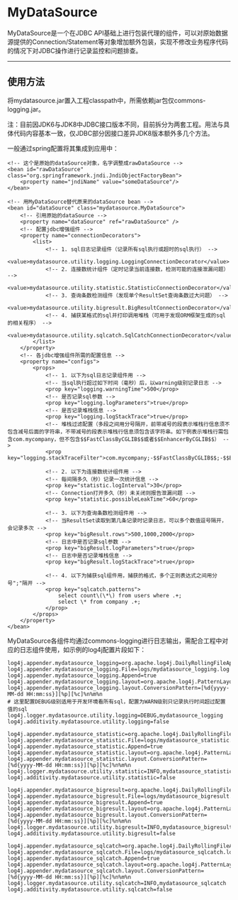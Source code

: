 # MyDataSource

MyDataSource是一个在JDBC API基础上进行包装代理的组件，可以对原始数据源提供的Connection/Statement等对象增加额外包装，实现不修改业务程序代码的情况下对JDBC操作进行记录监控和问题排查。

<hr/>

## 使用方法

将mydatasource.jar置入工程classpath中，所需依赖jar包仅commons-logging.jar。

注：目前因JDK6与JDK8中JDBC接口版本不同，目前拆分为两套工程。用法与具体代码内容基本一致，仅JDBC部分因接口差异JDK8版本额外多几个方法。

一般通过spring配置将其集成到应用中：

	<!-- 这个是原始的dataSource对象，名字调整成rawDataSource -->
	<bean id="rawDataSource" class="org.springframework.jndi.JndiObjectFactoryBean">
		<property name="jndiName" value="someDataSource"/>
	</bean>
	
	<!-- 用MyDataSource替代原来的dataSource bean -->
	<bean id="dataSource" class="mydatasource.MyDataSource">
		<!-- 引用原始的dataSource -->
		<property name="dataSource" ref="rawDataSource" />
		<!-- 配置jdbc增强组件 -->
		<property name="connectionDecorators">
			<list>
				<!-- 1. sql日志记录组件（记录所有sql执行或超时的sql执行） -->
				<value>mydatasource.utility.logging.LoggingConnectionDecorator</value>
				<!-- 2. 连接数统计组件（定时记录当前连接数，检测可能的连接泄漏问题） -->
				<value>mydatasource.utility.statistic.StatisticConnectionDecorator</value>
				<!-- 3. 查询条数检测组件（发现单个ResultSet查询条数过大问题） -->
				<value>mydatasource.utility.bigresult.BigResultConnectionDecorator</value>
				<!-- 4. 捕获某格式的sql并打印调用堆栈（可用于发现ORM框架生成的sql的相关程序） -->
				<value>mydatasource.utility.sqlcatch.SqlCatchConnectionDecorator</value>
			</list>
		</property>
		<!-- 各jdbc增强组件所需的配置信息 -->
		<property name="configs">
			<props>
				<!-- 1. 以下为sql日志记录组件用 -->
				<!-- 当sql执行超过如下时间（毫秒）后，以warning级别记录日志 -->
				<prop key="logging.warningTime">500</prop>
				<!-- 是否记录sql参数 -->
				<prop key="logging.logParameters">true</prop>
				<!-- 是否记录堆栈信息 -->
				<prop key="logging.logStackTrace">true</prop>
				<!-- 堆栈过滤配置（多段之间用分号隔开，前带减号的段表示堆栈行信息须不包含减号后面的字符串，不带减号的段表示堆栈行信息须包含该字符串。如下例表示堆栈行需包含com.mycompany，但不包含$$FastClassByCGLIB$$或者$$EnhancerByCGLIB$$） -->
				<prop key="logging.stackTraceFilter">com.mycompany;-$$FastClassByCGLIB$$;-$$EnhancerByCGLIB$$</prop>

				<!-- 2. 以下为连接数统计组件用 -->
				<!-- 每间隔多久（秒）记录一次统计信息 -->
				<prop key="statistic.logInterval">30</prop>
				<!-- Connection打开多久（秒）未关闭则报告泄漏问题 -->
				<prop key="statistic.possibleLeakTime">60</prop>
				
				<!-- 3. 以下为查询条数检测组件用 -->
				<!-- 当ResultSet读取到第几条记录时记录日志，可以多个数值逗号隔开，会记录多次 -->
				<prop key="bigResult.rows">500,1000,2000</prop>
				<!-- 日志中是否记录sql参数 -->
				<prop key="bigResult.logParameters">true</prop>
				<!-- 日志中是否记录堆栈信息 -->
				<prop key="bigResult.logStackTrace">true</prop>
				
				<!-- 4. 以下为捕获sql组件用，捕获的格式，多个正则表达式之间用分号";"隔开 -->
				<prop key="sqlcatch.patterns">
					select count\(\*\) from users where .+;
					select \* from company .+;
				</prop>
			</props>
		</property>
	</bean>

MyDataSource各组件均通过commons-logging进行日志输出，需配合工程中对应的日志组件使用，如示例的log4j配置片段如下：

	log4j.appender.mydatasource_logging=org.apache.log4j.DailyRollingFileAppender
	log4j.appender.mydatasource_logging.File=logs/mydatasource_logging.log
	log4j.appender.mydatasource_logging.Append=true
	log4j.appender.mydatasource_logging.layout=org.apache.log4j.PatternLayout
	log4j.appender.mydatasource_logging.layout.ConversionPattern=[%d{yyyy-MM-dd HH:mm:ss}][%p][%c]%n%m%n
	# 这里配置DEBUG级别适用于开发环境看所有sql，配置为WARN级别只记录执行时间超过配置值的sql
	log4j.logger.mydatasource.utility.logging=DEBUG,mydatasource_logging
	log4j.additivity.mydatasource.utility.logging=false

	log4j.appender.mydatasource_statistic=org.apache.log4j.DailyRollingFileAppender
	log4j.appender.mydatasource_statistic.File=logs/mydatasource_statistic.log
	log4j.appender.mydatasource_statistic.Append=true
	log4j.appender.mydatasource_statistic.layout=org.apache.log4j.PatternLayout
	log4j.appender.mydatasource_statistic.layout.ConversionPattern=[%d{yyyy-MM-dd HH:mm:ss}][%p][%c]%n%m%n
	log4j.logger.mydatasource.utility.statistic=INFO,mydatasource_statistic
	log4j.additivity.mydatasource.utility.statistic=false
	
	log4j.appender.mydatasource_bigresult=org.apache.log4j.DailyRollingFileAppender
	log4j.appender.mydatasource_bigresult.File=logs/mydatasource_bigresult.log
	log4j.appender.mydatasource_bigresult.Append=true
	log4j.appender.mydatasource_bigresult.layout=org.apache.log4j.PatternLayout
	log4j.appender.mydatasource_bigresult.layout.ConversionPattern=[%d{yyyy-MM-dd HH:mm:ss}][%p][%c]%n%m%n
	log4j.logger.mydatasource.utility.bigresult=INFO,mydatasource_bigresult
	log4j.additivity.mydatasource.utility.bigresult=false

	log4j.appender.mydatasource_sqlcatch=org.apache.log4j.DailyRollingFileAppender
	log4j.appender.mydatasource_sqlcatch.File=logs/mydatasource_sqlcatch.log
	log4j.appender.mydatasource_sqlcatch.Append=true
	log4j.appender.mydatasource_sqlcatch.layout=org.apache.log4j.PatternLayout
	log4j.appender.mydatasource_sqlcatch.layout.ConversionPattern=[%d{yyyy-MM-dd HH:mm:ss}][%p][%c]%n%m%n
	log4j.logger.mydatasource.utility.sqlcatch=INFO,mydatasource_sqlcatch
	log4j.additivity.mydatasource.utility.sqlcatch=false
